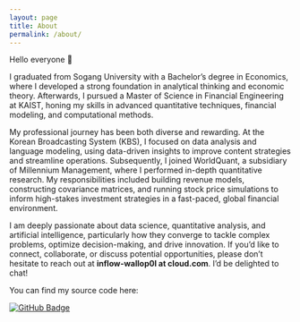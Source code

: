 ```yaml
---
layout: page
title: About
permalink: /about/
---
```


Hello everyone 👋  

I graduated from Sogang University with a Bachelor’s degree in Economics, where I developed a strong foundation in analytical thinking and economic theory. Afterwards, I pursued a Master of Science in Financial Engineering at KAIST, honing my skills in advanced quantitative techniques, financial modeling, and computational methods.

My professional journey has been both diverse and rewarding. At the Korean Broadcasting System (KBS), I focused on data analysis and language modeling, using data-driven insights to improve content strategies and streamline operations. Subsequently, I joined WorldQuant, a subsidiary of Millennium Management, where I performed in-depth quantitative research. My responsibilities included building revenue models, constructing covariance matrices, and running stock price simulations to inform high-stakes investment strategies in a fast-paced, global financial environment.

I am deeply passionate about data science, quantitative analysis, and artificial intelligence, particularly how they converge to tackle complex problems, optimize decision-making, and drive innovation. If you’d like to connect, collaborate, or discuss potential opportunities, please don’t hesitate to reach out at **inflow-wallop0l at cloud.com**. I’d be delighted to chat!

You can find my source code here:

[![GitHub Badge](https://img.shields.io/badge/GitHub-Kim--Nam--Il-blue?style=flat-square&logo=github)](https://github.com/Kim-Nam-Il)
